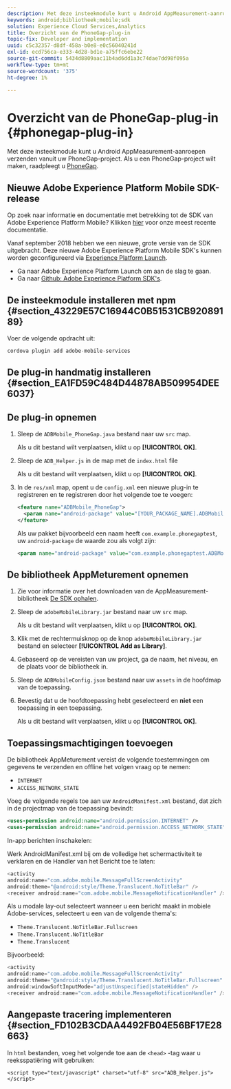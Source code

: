 ```yaml
---
description: Met deze insteekmodule kunt u Android AppMeasurement-aanroepen verzenden vanuit uw PhoneGap-project.
keywords: android;bibliotheek;mobile;sdk
solution: Experience Cloud Services,Analytics
title: Overzicht van de PhoneGap-plug-in
topic-fix: Developer and implementation
uuid: c5c32357-d8df-458a-b0e8-e0c56040241d
exl-id: ecd756ca-e333-4d28-bd1e-a75ffc6ebe22
source-git-commit: 5434d8809aac11b4ad6dd1a3c74dae7dd98f095a
workflow-type: tm+mt
source-wordcount: '375'
ht-degree: 1%

---
```


# Overzicht van de PhoneGap-plug-in {#phonegap-plug-in}

Met deze insteekmodule kunt u Android AppMeasurement-aanroepen verzenden vanuit uw PhoneGap-project. Als u een PhoneGap-project wilt maken, raadpleegt u [PhoneGap](https://helpx.adobe.com/experience-manager/6-4/mobile/using/phonegap.html).

## Nieuwe Adobe Experience Platform Mobile SDK-release

Op zoek naar informatie en documentatie met betrekking tot de SDK van Adobe Experience Platform Mobile? Klikken [hier](https://aep-sdks.gitbook.io/docs/) voor onze meest recente documentatie.

Vanaf september 2018 hebben we een nieuwe, grote versie van de SDK uitgebracht. Deze nieuwe Adobe Experience Platform Mobile SDK&#39;s kunnen worden geconfigureerd via [Experience Platform Launch](https://www.adobe.com/experience-platform/launch.html).

* Ga naar Adobe Experience Platform Launch om aan de slag te gaan.
* Ga naar [Github: Adobe Experience Platform SDK&#39;s](https://github.com/Adobe-Marketing-Cloud/acp-sdks).


## De insteekmodule installeren met npm {#section_43229E57C16944C0B51531CB92089189}

Voer de volgende opdracht uit:

```java
cordova plugin add adobe-mobile-services
```

## De plug-in handmatig installeren {#section_EA1FD59C484D44878AB509954DEE6037}

## De plug-in opnemen

1. Sleep de `ADBMobile_PhoneGap.java` bestand naar uw `src` map.

   Als u dit bestand wilt verplaatsen, klikt u op **[!UICONTROL OK]**.

1. Sleep de `ADB_Helper.js` in de map met de `index.html` file

   Als u dit bestand wilt verplaatsen, klikt u op **[!UICONTROL OK]**.

1. In de `res/xml` map, opent u de `config.xml` een nieuwe plug-in te registreren en te registreren door het volgende toe te voegen:

   ```xml
   <feature name="ADBMobile_PhoneGap"> 
     <param name="android-package" value="[YOUR_PACKAGE_NAME].ADBMobile_PhoneGap" /> 
   </feature>
   ```

   Als uw pakket bijvoorbeeld een naam heeft `com.example.phonegaptest`, uw `android-package` de waarde zou als volgt zijn:

   ```xml
   <param name="android-package" value="com.example.phonegaptest.ADBMobile_PhoneGap" />
   ```

## De bibliotheek AppMeturement opnemen

1. Zie voor informatie over het downloaden van de AppMeasurement-bibliotheek [De SDK ophalen](/help/android/getting-started/dev-qs.md).
1. Sleep de `adobeMobileLibrary.jar` bestand naar uw `src` map.

   Als u dit bestand wilt verplaatsen, klikt u op **[!UICONTROL OK]**.

1. Klik met de rechtermuisknop op de knop `adobeMobileLibrary.jar` bestand en selecteer **[!UICONTROL Add as Library]**.
1. Gebaseerd op de vereisten van uw project, ga de naam, het niveau, en de plaats voor de bibliotheek in.
1. Sleep de `ADBMobileConfig.json` bestand naar uw `assets` in de hoofdmap van de toepassing.
1. Bevestig dat u de hoofdtoepassing hebt geselecteerd en **niet** een toepassing in een toepassing.

   Als u dit bestand wilt verplaatsen, klikt u op **[!UICONTROL OK]**.

## Toepassingsmachtigingen toevoegen

De bibliotheek AppMeturement vereist de volgende toestemmingen om gegevens te verzenden en offline het volgen vraag op te nemen:

* `INTERNET`
* `ACCESS_NETWORK_STATE`

Voeg de volgende regels toe aan uw `AndroidManifest.xml` bestand, dat zich in de projectmap van de toepassing bevindt:

```xml
<uses-permission android:name="android.permission.INTERNET" /> 
<uses-permission android:name="android.permission.ACCESS_NETWORK_STATE" />
```

In-app berichten inschakelen:

Werk AndroidManifest.xml bij om de volledige het schermactiviteit te verklaren en de Handler van het Bericht toe te laten:

```java
<activity  
android:name="com.adobe.mobile.MessageFullScreenActivity"  
android:theme="@android:style/Theme.Translucent.NoTitleBar" /> 
<receiver android:name="com.adobe.mobile.MessageNotificationHandler" />
```

Als u modale lay-out selecteert wanneer u een bericht maakt in mobiele Adobe-services, selecteert u een van de volgende thema&#39;s:

* `Theme.Translucent.NoTitleBar.Fullscreen`
* `Theme.Translucent.NoTitleBar`
* `Theme.Translucent`

Bijvoorbeeld:

```java
<activity 
android:name="com.adobe.mobile.MessageFullScreenActivity" 
android:theme="@android:style/Theme.Translucent.NoTitleBar.Fullscreen" 
android:windowSoftInputMode="adjustUnspecified|stateHidden" /> 
<receiver android:name="com.adobe.mobile.MessageNotificationHandler" />
```

## Aangepaste tracering implementeren {#section_FD102B3CDAA4492FB04E56BF17E28663}

In `html` bestanden, voeg het volgende toe aan de `<head>` -tag waar u reeksspatiëring wilt gebruiken:

```
<script type="text/javascript" charset="utf-8" src="ADB_Helper.js"></script>
```
